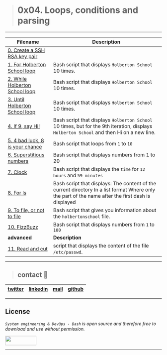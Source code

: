 > # 0x04. Loops, conditions and parsing

---

| **Filename** | **Description** |
|---|---|
| [0. Create a SSH RSA key pair](./0-RSA_public_key.pub) |   |
| [1. For Holberton School loop](./1-for_holberton_school) | Bash script that displays `Holberton School` 10 times.  |
| [2. While Holberton School loop](./2-while_holberton_school) | Bash script that displays `Holberton School` 10 times.  |
| [3. Until Holberton School loop](./3-until_holberton_school) | Bash script that displays `Holberton School` 10 times.  |
| [4. If 9, say Hi!](./4-if_9_say_hi) | Bash script that displays `Holberton School` 10 times, but for the 9th iteration, displays `Holberton School` and then Hi on a new line.  |
| [5. 4 bad luck, 8 is your chance](./5-4_bad_luck_8_is_your_chance) |  Bash script that loops from `1` to `10` |
| [6. Superstitious numbers](./6-superstitious_numbers) | Bash script that displays numbers from 1 to 20 |
| [7. Clock](./7-clock) | Bash script that displays the `time` for `12 hours` and `59 minutes`  |
| [8. For ls](./8-for_ls) | Bash script that displays: The content of the current directory In a list format Where only the part of the name after the first dash is displayed  |
| [9. To file, or not to file](./9-to_file_or_not_to_file) | Bash script that gives you information about the `holbertonschool` file.  |
| [10. FizzBuzz](./10-fizzbuzz) | Bash script that displays numbers from `1` to `100`  |
| **advanced** | **Description** |
| [11. Read and cut](./100-read_and_cut) | script that displays the content of the file `/etc/passwd`.  |

---
> ## contact 💬

| [twitter](https://twitter.com/RICARDO1470) | [linkedin](https://www.linkedin.com/in/ricardo-alfonso-camayo/) | [mail](1466@holbertonschool.com) | [github](https://github.com/ricardo1470/README/blob/master/README.md) |
|---|---|---|---|

---

## License
*`System engineering & DevOps - Bash` is open source and therefore free to download and use without permission.*

<a href="url"><img src="https://www.holbertonschool.com/holberton-logo.png" align="middle" width="100" height="30"></a>

---
